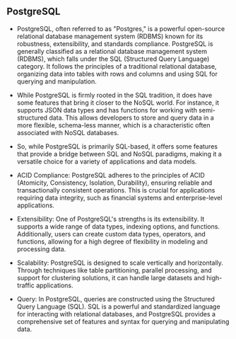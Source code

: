 ## PostgreSQL
- PostgreSQL, often referred to as "Postgres," is a powerful open-source relational database management system (RDBMS) known for its robustness, extensibility, and standards compliance. PostgreSQL is generally classified as a relational database management system (RDBMS), which falls under the SQL (Structured Query Language) category. It follows the principles of a traditional relational database, organizing data into tables with rows and columns and using SQL for querying and manipulation.
- While PostgreSQL is firmly rooted in the SQL tradition, it does have some features that bring it closer to the NoSQL world. For instance, it supports JSON data types and has functions for working with semi-structured data. This allows developers to store and query data in a more flexible, schema-less manner, which is a characteristic often associated with NoSQL databases.
- So, while PostgreSQL is primarily SQL-based, it offers some features that provide a bridge between SQL and NoSQL paradigms, making it a versatile choice for a variety of applications and data models. 

- ACID Compliance:
PostgreSQL adheres to the principles of ACID (Atomicity, Consistency, Isolation, Durability), ensuring reliable and transactionally consistent operations. This is crucial for applications requiring data integrity, such as financial systems and enterprise-level applications.

- Extensibility:
One of PostgreSQL's strengths is its extensibility. It supports a wide range of data types, indexing options, and functions. Additionally, users can create custom data types, operators, and functions, allowing for a high degree of flexibility in modeling and processing data.

- Scalability:
PostgreSQL is designed to scale vertically and horizontally. Through techniques like table partitioning, parallel processing, and support for clustering solutions, it can handle large datasets and high-traffic applications.

- Query:
In PostgreSQL, queries are constructed using the Structured Query Language (SQL). SQL is a powerful and standardized language for interacting with relational databases, and PostgreSQL provides a comprehensive set of features and syntax for querying and manipulating data.
